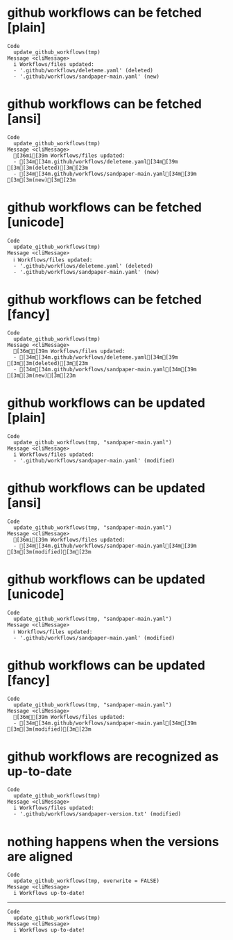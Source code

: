 # github workflows can be fetched [plain]

    Code
      update_github_workflows(tmp)
    Message <cliMessage>
      i Workflows/files updated:
      - '.github/workflows/deleteme.yaml' (deleted)
      - '.github/workflows/sandpaper-main.yaml' (new)

# github workflows can be fetched [ansi]

    Code
      update_github_workflows(tmp)
    Message <cliMessage>
      [36mi[39m Workflows/files updated:
      - [34m[34m.github/workflows/deleteme.yaml[34m[39m [3m[3m(deleted)[3m[23m
      - [34m[34m.github/workflows/sandpaper-main.yaml[34m[39m [3m[3m(new)[3m[23m

# github workflows can be fetched [unicode]

    Code
      update_github_workflows(tmp)
    Message <cliMessage>
      ℹ Workflows/files updated:
      - '.github/workflows/deleteme.yaml' (deleted)
      - '.github/workflows/sandpaper-main.yaml' (new)

# github workflows can be fetched [fancy]

    Code
      update_github_workflows(tmp)
    Message <cliMessage>
      [36mℹ[39m Workflows/files updated:
      - [34m[34m.github/workflows/deleteme.yaml[34m[39m [3m[3m(deleted)[3m[23m
      - [34m[34m.github/workflows/sandpaper-main.yaml[34m[39m [3m[3m(new)[3m[23m

# github workflows can be updated [plain]

    Code
      update_github_workflows(tmp, "sandpaper-main.yaml")
    Message <cliMessage>
      i Workflows/files updated:
      - '.github/workflows/sandpaper-main.yaml' (modified)

# github workflows can be updated [ansi]

    Code
      update_github_workflows(tmp, "sandpaper-main.yaml")
    Message <cliMessage>
      [36mi[39m Workflows/files updated:
      - [34m[34m.github/workflows/sandpaper-main.yaml[34m[39m [3m[3m(modified)[3m[23m

# github workflows can be updated [unicode]

    Code
      update_github_workflows(tmp, "sandpaper-main.yaml")
    Message <cliMessage>
      ℹ Workflows/files updated:
      - '.github/workflows/sandpaper-main.yaml' (modified)

# github workflows can be updated [fancy]

    Code
      update_github_workflows(tmp, "sandpaper-main.yaml")
    Message <cliMessage>
      [36mℹ[39m Workflows/files updated:
      - [34m[34m.github/workflows/sandpaper-main.yaml[34m[39m [3m[3m(modified)[3m[23m

# github workflows are recognized as up-to-date

    Code
      update_github_workflows(tmp)
    Message <cliMessage>
      i Workflows/files updated:
      - '.github/workflows/sandpaper-version.txt' (modified)

# nothing happens when the versions are aligned

    Code
      update_github_workflows(tmp, overwrite = FALSE)
    Message <cliMessage>
      i Workflows up-to-date!

---

    Code
      update_github_workflows(tmp)
    Message <cliMessage>
      i Workflows up-to-date!

